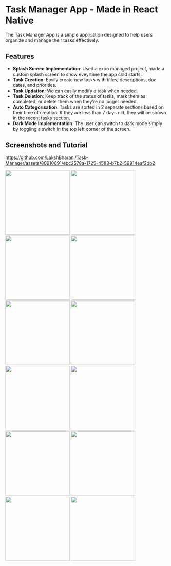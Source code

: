 # Task Manager App - Made in React Native

The Task Manager App is a simple application designed to help users organize and manage their tasks effectively.

## Features
- **Splash Screen Implementation**: Used a expo managed project, made a custom splash screen to show eveyrtime the app cold starts.
- **Task Creation**: Easily create new tasks with titles, descriptions, due dates, and priorities.
- **Task Updation**: We can easily modify a task when needed.
- **Task Deletion**: Keep track of the status of tasks, mark them as completed, or delete them when they're no longer needed.
- **Auto Categorisation**: Tasks are sorted in 2 separate sections based on their time of creation. If they are less than 7 days old, they will be shown in the recent tasks section.
- **Dark Mode Implementation**: The user can switch to dark mode simply by toggling a switch in the top left corner of the screen.

## Screenshots and Tutorial

https://github.com/LakshBharani/Task-Manager/assets/80910691/ebc2578a-1725-4588-b7b2-59914eaf2db2


<img src="https://github.com/LakshBharani/Task-Manager/assets/80910691/c794ddec-9be3-44e0-9811-d6f110b05e54" width="200">
<img src="https://github.com/LakshBharani/Task-Manager/assets/80910691/32049b3c-16c1-4305-a86f-9176c3382c67" width="200">
<img src="https://github.com/LakshBharani/Task-Manager/assets/80910691/f45b7d9e-875a-47e2-88c2-9cbf113c7247" width="200">
<img src="https://github.com/LakshBharani/Task-Manager/assets/80910691/f135192f-d99d-4c2d-8cfb-ab9b43b38935" width="200">
<img src="https://github.com/LakshBharani/Task-Manager/assets/80910691/5763b131-13e9-42ca-9e35-9ca9c4192f5e" width="200">
<img src="https://github.com/LakshBharani/Task-Manager/assets/80910691/d9b0503c-85b1-4eae-87f3-a5e2b8c25c7c" width="200">
<img src="https://github.com/LakshBharani/Task-Manager/assets/80910691/ebd4ca0f-3061-41a9-88a8-a37ffb91bcc6" width="200">
<img src="https://github.com/LakshBharani/Task-Manager/assets/80910691/d2f206a8-b617-4e70-8231-76139d35cbd6" width="200">
<img src="https://github.com/LakshBharani/Task-Manager/assets/80910691/7f835962-ccf4-44b6-992f-1d228a7c753c" width="200">
<img src="https://github.com/LakshBharani/Task-Manager/assets/80910691/f7ccdcff-4f93-47dc-beba-69a6c8666bc2" width="200">
<img src="https://github.com/LakshBharani/Task-Manager/assets/80910691/d05f902b-be83-4f96-a385-9c2c2a3dcce7" width="200">
<img src="https://github.com/LakshBharani/Task-Manager/assets/80910691/f93c7058-b1a2-40d2-baae-4ebb9d0e2f72" width="200">
